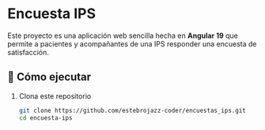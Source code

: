 # Encuesta IPS

Este proyecto es una aplicación web sencilla hecha en **Angular 19** que permite a pacientes y acompañantes de una IPS responder una encuesta de satisfacción.

## 🚀 Cómo ejecutar

1. Clona este repositorio
   ```bash
   git clone https://github.com/estebrojazz-coder/encuestas_ips.git
   cd encuesta-ips
